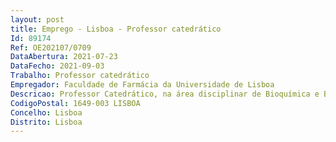 ```yaml
--- 
layout: post
title: Emprego - Lisboa - Professor catedrático
Id: 89174
Ref: OE202107/0709
DataAbertura: 2021-07-23
DataFecho: 2021-09-03
Trabalho: Professor catedrático
Empregador: Faculdade de Farmácia da Universidade de Lisboa
Descricao: Professor Catedrático, na área disciplinar de Bioquímica e Biologia Humana
CodigoPostal: 1649-003 LISBOA
Concelho: Lisboa
Distrito: Lisboa
--- 
```

